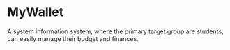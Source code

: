 # MyWallet
A system information system, where the primary target group are students, can easily manage their budget and finances.
